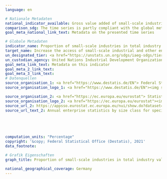 ```yaml
---
language: en    

# Nationale Metadaten    
national_indicator_available: Gross value added of small-scale industries in manufacturing    
comparison_sdg: The time series is partly compliant with the global metadata.    
goal_meta_national_link_text: Metadata on the presented time series    

# Globale Metadaten    
indicator_name: Proportion of small-scale industries in total industry value added    
target_name: Increase the access of small-scale industrial and other enterprises, in particular in developing countries, to financial services, including affordable credit, and their integration into value chains and markets    
un_designated_tier: <a href="https://unstats.un.org/sdgs/iaeg-sdgs/tier-classification/" title="Click here for more information on the UN tier classification."  target="_blank">Tier II</a>    
un_custodian_agency: United Nations Industrial Development Organization (UNIDO)    
goal_meta_link_text: Metadata on this indicator    
goal_meta_2_link_text:     
goal_meta_3_link_text:         
# Datenquellen
source_organisation_1: <a href="https://www.destatis.de/EN"> Federal Statistical Office (Destatis) </a>
source_organisation_logo_1: <a href="https://www.destatis.de/EN"><img src="https://g205sdgs.github.io/sdg-indicators/public/OrgImgEn/destatis.png" alt="Logo destatis" style="height:60px; width:148px"/></a>

source_organisation_2: <a href="https://ec.europa.eu/eurostat"> Statistical office of the European Union (Eurostat) </a>
source_organisation_logo_2: <a href="https://ec.europa.eu/eurostat"><img src="https://g205sdgs.github.io/sdg-indicators/public/OrgImgEn/eurostat.png" alt="Logo eurostat" style="height:60px; width:148px"/></a>
source_url_2: https://appsso.eurostat.ec.europa.eu/nui/show.do?dataset=sbs_sc_sca_r2&lang=en
source_url_text_2: Annual enterprise statistics by size class for special aggregates of activities (NACE Rev. 2) - Eurostat table [sbs_sc_sca_r2]




    
computation_units: "Percentage"    
copyright: '&copy; Federal Statistical Office (Destatis), 2021'    
data_footnote:     

# Grafik Eigenschaften    
graph_title: Proportion of small-scale industries in total industry value added    

national_geographical_coverage: Germany    
---
```


<span></span>